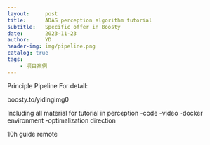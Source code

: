 ```yaml
---
layout:     post
title:      ADAS perception algorithm tutorial
subtitle:   Specific offer in Boosty
date:       2023-11-23
author:     YD
header-img: img/pipeline.png
catalog: true
tags:
    - 项目案例
---
```

Principle Pipeline
For detail:

boosty.to/yidingimg0

Including all material for tutorial in perception
-code
-video
-docker environment
-optimalization direction

10h guide remote

